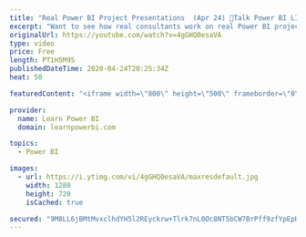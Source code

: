 ```yaml
---
title: "Real Power BI Project Presentations  (Apr 24) 🔴Talk Power BI LIVE (Subscribe & Join)"
excerpt: "Want to see how real consultants work on real Power BI projects? Join us LIVE and watch the project presentations by Power BI Professionals in our Pro+ program.  👉 Want to become a successful Power BI Consultant? Check out our Pro+ Program at https://www.LearnPowerBI.com/proplus 👉 For more info on"
originalUrl: https://youtube.com/watch?v=4gGHQ0esaVA
type: video
price: Free
length: PT1H5M9S
publishedDateTime: 2020-04-24T20:25:34Z
heat: 50

featuredContent: "<iframe width=\"800\" height=\"500\" frameborder=\"0\" src=\"https://www.youtube.com/embed/4gGHQ0esaVA\" allow=\"accelerometer; autoplay; encrypted-media; gyroscope; picture-in-picture\" allowfullscreen></iframe>"

provider:
  name: Learn Power BI
  domain: learnpowerbi.com

topics:
  - Power BI

images:
  - url: https://i.ytimg.com/vi/4gGHQ0esaVA/maxresdefault.jpg
    width: 1280
    height: 720
    isCached: true

secured: "9M8LL6jBMtMvxclhdYH5l2REyckrw+Tlrk7nL0Oc8NT5bCW7BrPff9zfYpEpHEAKVPIS6z3BftCds/VTxPDkihc870SY4LM+P0JAV4JXC1JMSSccXlLZUXFDBc/PoilpdkYq+zXgdTtORnvvDem7xVHYdGLiDVGtiyZqsmqtXVq1YP5Mgo5beReKHX2KNjPICPolumpAzwtwdppQnrrShCwXKAuRR2RLM4j+nUqxpgKZaqK4VLp4sO3nOCSJj1dmQjRwoqJESZbXPvezYSJ+58y2a5VebVoA5/RhUefLwiMG9lAD7bN+8fZd965i369Wq8LZkAz3yGhpsRSgDFnrvR5Ud85uvmd5kkxm1YOZLkMtdQgiFMNSBGuMArUe/OCYkznoB8GMi/Z8PbfIHPKWjL9Ps6zPPTkLXc+KftSyhGY=;/Zj34mUOlISPGZ0rw8vPVQ=="
---
```


